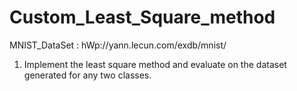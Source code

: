# Custom_Least_Square_method

MNIST_DataSet :  hWp://yann.lecun.com/exdb/mnist/

1. Implement the least square method and evaluate on the dataset generated for any two classes.
